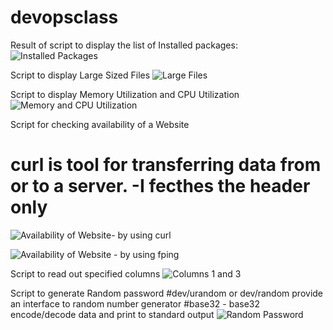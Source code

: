 # devopsclass

Result of script to display the list of Installed packages: 
![Installed Packages](https://github.com/NavreetK/devopsclass/blob/main/photos/InstalledPackages.png)

Script to display Large Sized Files
![Large Files](https://github.com/NavreetK/devopsclass/blob/main/photos/LargeFiles.png)

Script to display Memory Utilization and CPU Utilization
![Memory and CPU Utilization](https://github.com/NavreetK/devopsclass/blob/main/photos/CPU_Memory_Usage.png)

Script for checking availability of a Website
# curl is tool for transferring data from or to a server. -I fecthes the header only
![Availability of Website- by using curl](https://github.com/NavreetK/devopsclass/blob/main/photos/url.png)

![Availability of Website - by using fping](https://github.com/NavreetK/devopsclass/blob/main/photos/fping.png)

Script to read out specified columns 
![Columns 1 and 3](https://github.com/NavreetK/devopsclass/blob/main/photos/Columns.png)

Script to generate Random password
#dev/urandom or dev/random provide an interface to random number generator
#base32 - base32 encode/decode data and print to standard output
![Random Password](https://github.com/NavreetK/devopsclass/blob/main/photos/Password.png)


